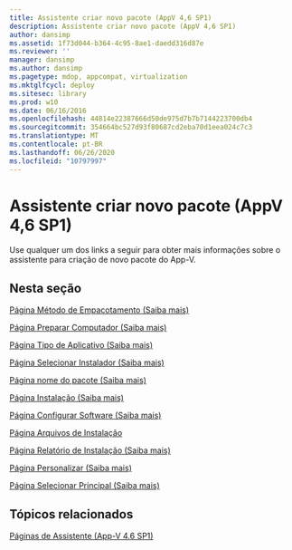 ```yaml
---
title: Assistente criar novo pacote (AppV 4,6 SP1)
description: Assistente criar novo pacote (AppV 4,6 SP1)
author: dansimp
ms.assetid: 1f73d044-b364-4c95-8ae1-daedd316d87e
ms.reviewer: ''
manager: dansimp
ms.author: dansimp
ms.pagetype: mdop, appcompat, virtualization
ms.mktglfcycl: deploy
ms.sitesec: library
ms.prod: w10
ms.date: 06/16/2016
ms.openlocfilehash: 44814e22387666d50de975d7b7b7144223700db4
ms.sourcegitcommit: 354664bc527d93f80687cd2eba70d1eea024c7c3
ms.translationtype: MT
ms.contentlocale: pt-BR
ms.lasthandoff: 06/26/2020
ms.locfileid: "10797997"
---
```

# Assistente criar novo pacote (AppV 4,6 SP1)


Use qualquer um dos links a seguir para obter mais informações sobre o assistente para criação de novo pacote do App-V.

## Nesta seção


<a href="" id="packaging-method-page--learn-more-"></a>[Página Método de Empacotamento (Saiba mais)](packaging-method-page--learn-more-.md)  

<a href="" id="prepare-computer-page--learn-more-"></a>[Página Preparar Computador (Saiba mais)](prepare-computer-page--learn-more-.md)  

<a href="" id="type-of-application-page--learn-more-"></a>[Página Tipo de Aplicativo (Saiba mais)](type-of-application-page--learn-more-.md)  

<a href="" id="select-installer-page--learn-more-"></a>[Página Selecionar Instalador (Saiba mais)](select-installer-page--learn-more-.md)  

<a href="" id="package-name-page---learn-more-"></a>[Página nome do pacote (Saiba mais)](package-name-page---learn-more-.md)  

<a href="" id="installation-page--learn-more-"></a>[Página Instalação (Saiba mais)](installation-page--learn-more-.md)  

<a href="" id="configure-software-page--learn-more-"></a>[Página Configurar Software (Saiba mais)](configure-software-page--learn-more-.md)  

<a href="" id="installation-files-page"></a>[Página Arquivos de Instalação](installation-files-page.md)  

<a href="" id="installation-report-page--learn-more-"></a>[Página Relatório de Instalação (Saiba mais)](installation-report-page--learn-more-.md)  

<a href="" id="customize-page--learn-more-"></a>[Página Personalizar (Saiba mais)](customize-page--learn-more-.md)  

<a href="" id="select-primary-page--learn-more-"></a>[Página Selecionar Principal (Saiba mais)](select-primary-page--learn-more-.md)  

## Tópicos relacionados


[Páginas de Assistente (App-V 4.6 SP1)](wizard-pages--appv-46-sp1-.md)

 

 





